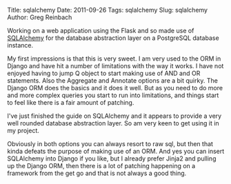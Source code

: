 Title: sqlalchemy
Date: 2011-09-26
Tags: sqlalchemy
Slug: sqlalchemy
Author: Greg Reinbach

Working on a web application using the Flask and so made use of [SQLAlchemy](http://www.sqlalchemy.org/) for the database abstraction layer on a PostgreSQL database instance.

My first impressions is that this is very sweet. I am very used to the ORM in Django and have hit a number of limitations with the way it works. I have not enjoyed having to jump Q object to start making use of AND and OR statements. Also the Aggregate and Annotate options are a bit quirky. The Django ORM does the basics and it does it well. But as you need to do more and more complex queries you start to run into limitations, and things start to feel like there is a fair amount of patching.

I've just finished the guide on SQLAlchemy and it appears to provide a very well rounded database abstraction layer. So am very keen to get using it in my project.

Obviously in both options you can always resort to raw sql, but then that kinda defeats the purpose of making use of an ORM. And yes you can insert SQLAlchemy into Django if you like, but I already prefer Jinja2 and pulling up the Django ORM, then there is a lot of patching happening on a framework from the get go and that is not always a good thing.
